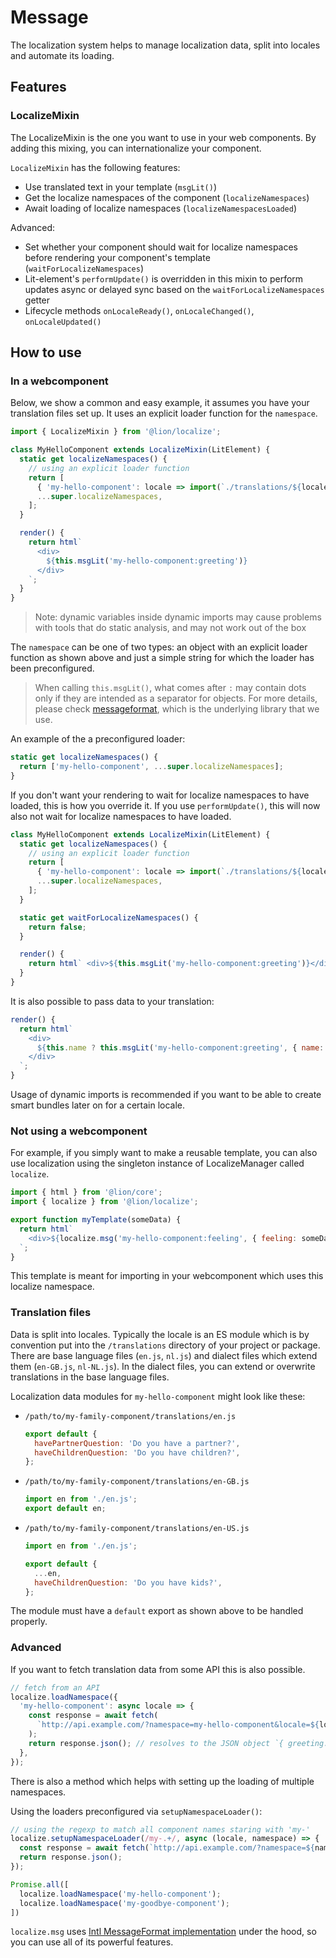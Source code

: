 # Message

The localization system helps to manage localization data, split into locales and automate its loading.

## Features

### LocalizeMixin

The LocalizeMixin is the one you want to use in your web components. By adding this mixing, you can internationalize your component.

`LocalizeMixin` has the following features:

- Use translated text in your template (`msgLit()`)
- Get the localize namespaces of the component (`localizeNamespaces`)
- Await loading of localize namespaces (`localizeNamespacesLoaded`)

Advanced:

- Set whether your component should wait for localize namespaces before rendering your component's template (`waitForLocalizeNamespaces`)
- Lit-element's `performUpdate()` is overridden in this mixin to perform updates async or delayed sync based on the `waitForLocalizeNamespaces` getter
- Lifecycle methods `onLocaleReady()`, `onLocaleChanged()`, `onLocaleUpdated()`

## How to use

### In a webcomponent

Below, we show a common and easy example, it assumes you have your translation files set up. It uses an explicit loader function for the `namespace`.

```js
import { LocalizeMixin } from '@lion/localize';

class MyHelloComponent extends LocalizeMixin(LitElement) {
  static get localizeNamespaces() {
    // using an explicit loader function
    return [
      { 'my-hello-component': locale => import(`./translations/${locale}.js`) }
      ...super.localizeNamespaces,
    ];
  }

  render() {
    return html`
      <div>
        ${this.msgLit('my-hello-component:greeting')}
      </div>
    `;
  }
}
```

> Note: dynamic variables inside dynamic imports may cause problems with tools that do static analysis, and may not work out of the box

The `namespace` can be one of two types: an object with an explicit loader function as shown above and just a simple string for which the loader has been preconfigured.

> When calling `this.msgLit()`, what comes after `:` may contain dots only if they are intended as a separator for objects. For more details, please check [messageformat](https://messageformat.github.io/messageformat/), which is the underlying library that we use.

An example of the a preconfigured loader:

```js
static get localizeNamespaces() {
  return ['my-hello-component', ...super.localizeNamespaces];
}
```

If you don't want your rendering to wait for localize namespaces to have loaded, this is how you override it. If you use `performUpdate()`, this will now also not wait for localize namespaces to have loaded.

```js
class MyHelloComponent extends LocalizeMixin(LitElement) {
  static get localizeNamespaces() {
    // using an explicit loader function
    return [
      { 'my-hello-component': locale => import(`./translations/${locale}.js`) },
      ...super.localizeNamespaces,
    ];
  }

  static get waitForLocalizeNamespaces() {
    return false;
  }

  render() {
    return html` <div>${this.msgLit('my-hello-component:greeting')}</div> `;
  }
}
```

It is also possible to pass data to your translation:

```js
render() {
  return html`
    <div>
      ${this.name ? this.msgLit('my-hello-component:greeting', { name: this.name }) : ''}
    </div>
  `;
}
```

Usage of dynamic imports is recommended if you want to be able to create smart bundles later on for a certain locale.

### Not using a webcomponent

For example, if you simply want to make a reusable template, you can also use localization using the singleton instance of LocalizeManager called `localize`.

```js
import { html } from '@lion/core';
import { localize } from '@lion/localize';

export function myTemplate(someData) {
  return html`
    <div>${localize.msg('my-hello-component:feeling', { feeling: someData.feeling })}</div>
  `;
}
```

This template is meant for importing in your webcomponent which uses this localize namespace.

### Translation files

Data is split into locales.
Typically the locale is an ES module which is by convention put into the `/translations` directory of your project or package. There are base language files (`en.js`, `nl.js`) and dialect files which extend them (`en-GB.js`, `nl-NL.js`). In the dialect files, you can extend or overwrite translations in the base language files.

Localization data modules for `my-hello-component` might look like these:

- `/path/to/my-family-component/translations/en.js`

  ```js
  export default {
    havePartnerQuestion: 'Do you have a partner?',
    haveChildrenQuestion: 'Do you have children?',
  };
  ```

- `/path/to/my-family-component/translations/en-GB.js`

  ```js
  import en from './en.js';
  export default en;
  ```

- `/path/to/my-family-component/translations/en-US.js`

  ```js
  import en from './en.js';

  export default {
    ...en,
    haveChildrenQuestion: 'Do you have kids?',
  };
  ```

The module must have a `default` export as shown above to be handled properly.

### Advanced

If you want to fetch translation data from some API this is also possible.

```js
// fetch from an API
localize.loadNamespace({
  'my-hello-component': async locale => {
    const response = await fetch(
      `http://api.example.com/?namespace=my-hello-component&locale=${locale}`,
    );
    return response.json(); // resolves to the JSON object `{ greeting: 'Hallo {name}!' }`
  },
});
```

There is also a method which helps with setting up the loading of multiple namespaces.

Using the loaders preconfigured via `setupNamespaceLoader()`:

```js
// using the regexp to match all component names staring with 'my-'
localize.setupNamespaceLoader(/my-.+/, async (locale, namespace) => {
  const response = await fetch(`http://api.example.com/?namespace=${namespace}&locale=${locale}`);
  return response.json();
});

Promise.all([
  localize.loadNamespace('my-hello-component');
  localize.loadNamespace('my-goodbye-component');
])
```

`localize.msg` uses [Intl MessageFormat implementation](https://www.npmjs.com/package/message-format) under the hood, so you can use all of its powerful features.
